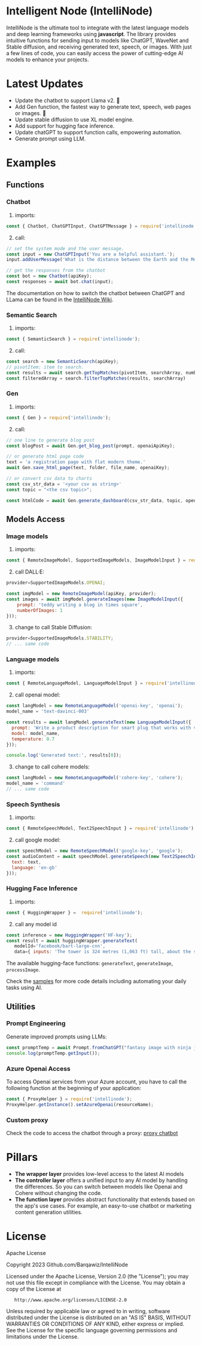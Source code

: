 # Intelligent Node (IntelliNode)
IntelliNode is the ultimate tool to integrate with the latest language models and deep learning frameworks using **javascript**. The library provides intuitive functions for sending input to models like ChatGPT, WaveNet and Stable diffusion, and receiving generated text, speech, or images. With just a few lines of code, you can easily access the power of cutting-edge AI models to enhance your projects.

# Latest Updates
- Update the chatbot to support Llama v2. 🦙
- Add Gen function, the fastest way to generate text, speech, web pages or images. :bullettrain_side:
- Update stable diffusion to use XL model engine.
- Add support for hugging face inference.
- Update chatGPT to support function calls, empowering automation.
- Generate prompt using LLM.

# Examples
## Functions

### Chatbot
1. imports:
```js
const { Chatbot, ChatGPTInput, ChatGPTMessage } = require('intellinode');
```
2. call:
```js
// set the system mode and the user message.
const input = new ChatGPTInput('You are a helpful assistant.');
input.addUserMessage('What is the distance between the Earth and the Moon?');

// get the responses from the chatbot
const bot = new Chatbot(apiKey);
const responses = await bot.chat(input);
```
The documentation on how to switch the chatbot between ChatGPT and LLama can be found in the [IntelliNode Wiki](https://github.com/Barqawiz/IntelliNode/wiki/ChatBot).
### Semantic Search
1. imports:
```js
const { SemanticSearch } = require('intellinode');
```
2. call:
```js
const search = new SemanticSearch(apiKey);
// pivotItem: item to search.
const results = await search.getTopMatches(pivotItem, searchArray, numberOfMatches);
const filteredArray = search.filterTopMatches(results, searchArray)
```
### Gen
1. imports:
```js
const { Gen } = require('intellinode');
```
2. call:
```js
// one line to generate blog post
const blogPost = await Gen.get_blog_post(prompt, openaiApiKey);
```
```js
// or generate html page code
text = 'a registration page with flat modern theme.'
await Gen.save_html_page(text, folder, file_name, openaiKey);
```
```js
// or convert csv data to charts
const csv_str_data = '<your csv as string>'
const topic = "<the csv topic>";

const htmlCode = await Gen.generate_dashboard(csv_str_data, topic, openaiKey, num_graphs=2);
```

## Models Access
### Image models

1. imports:
```js
const { RemoteImageModel, SupportedImageModels, ImageModelInput } = require('intellinode');
```

2. call DALL·E:
```js
provider=SupportedImageModels.OPENAI;

const imgModel = new RemoteImageModel(apiKey, provider);
const images = await imgModel.generateImages(new ImageModelInput({
    prompt: 'teddy writing a blog in times square',
    numberOfImages: 1
}));
```

3. change to call Stable Diffusion:
```js
provider=SupportedImageModels.STABILITY;
// ... same code
```

### Language models
1. imports:
```js
const { RemoteLanguageModel, LanguageModelInput } = require('intellinode');
```
2. call openai model:
```js
const langModel = new RemoteLanguageModel('openai-key', 'openai');
model_name = 'text-davinci-003'

const results = await langModel.generateText(new LanguageModelInput({
  prompt: 'Write a product description for smart plug that works with voice assistant.',
  model: model_name,
  temperature: 0.7
}));

console.log('Generated text:', results[0]);
```
3. change to call cohere models:

```js
const langModel = new RemoteLanguageModel('cohere-key', 'cohere');
model_name = 'command'
// ... same code
```
### Speech Synthesis
1. imports:
```js
const { RemoteSpeechModel, Text2SpeechInput } = require('intellinode');
```
2. call google model:
```js
const speechModel = new RemoteSpeechModel('google-key', 'google');
const audioContent = await speechModel.generateSpeech(new Text2SpeechInput({
  text: text,
  language: 'en-gb'
}));
```
### Hugging Face Inference
1. imports:
```js
const { HuggingWrapper } =  require('intellinode');
```
2. call any model id
```js
const inference = new HuggingWrapper('HF-key');
const result = await huggingWrapper.generateText(
   modelId='facebook/bart-large-cnn',
   data={ inputs: 'The tower is 324 metres (1,063 ft) tall, about the same height as an 81-storey building...' });
```
The available hugging-face functions: `generateText`, `generateImage`, `processImage`.

Check the [samples](https://github.com/Barqawiz/IntelliNode/tree/main/samples/command_sample) for more code details including automating your daily tasks using AI.

## Utilities
### Prompt Engineering
Generate improved prompts using LLMs:
```js
const promptTemp = await Prompt.fromChatGPT("fantasy image with ninja jumping across buildings", openaiApiKey);
console.log(promptTemp.getInput());
```

### Azure Openai Access
To access Openai services from your Azure account, you have to call the following function at the beginning of your application:
```js
const { ProxyHelper } = require('intellinode');
ProxyHelper.getInstance().setAzureOpenai(resourceName);
```
### Custom proxy
Check the code to access the chatbot through a proxy: [proxy chatbot](https://github.com/Barqawiz/IntelliNode/blob/main/samples/command_sample/test_chatbot_proxy.js)


# Pillars
- **The wrapper layer** provides low-level access to the latest AI models
- **The controller layer** offers a unified input to any AI model by handling the differences. So you can switch between models like Openai and Cohere without changing the code.
- **The function layer** provides abstract functionality that extends based on the app's use cases. For example, an easy-to-use chatbot or marketing content generation utilities.

# License
Apache License

Copyright 2023 Github.com/Barqawiz/IntelliNode

   Licensed under the Apache License, Version 2.0 (the "License");
   you may not use this file except in compliance with the License.
   You may obtain a copy of the License at

       http://www.apache.org/licenses/LICENSE-2.0

   Unless required by applicable law or agreed to in writing, software
   distributed under the License is distributed on an "AS IS" BASIS,
   WITHOUT WARRANTIES OR CONDITIONS OF ANY KIND, either express or implied.
   See the License for the specific language governing permissions and
   limitations under the License.
